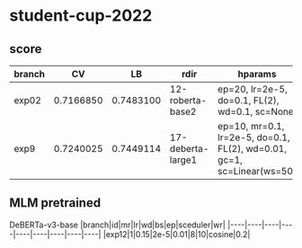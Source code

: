 # student-cup-2022

## score
|branch|CV|LB|rdir|hparams|
|----|----|----|----|----|
|exp02|0.7166850|0.7483100|12-roberta-base2|ep=20, lr=2e-5, do=0.1, FL(2), wd=0.1, sc=None|
|exp9|0.7240025|0.7449114|17-deberta-large1|ep=10, mr=0.1, lr=2e-5, do=0.1, FL(2), wd=0.01, gc=1, sc=Linear(ws=50)|


## MLM pretrained
DeBERTa-v3-base
|branch|id|mr|lr|wd|bs|ep|sceduler|wr|
|----|----|----|----|----|----|----|----|----|
|exp12|1|0.15|2e-5|0.01|8|10|cosine|0.2|